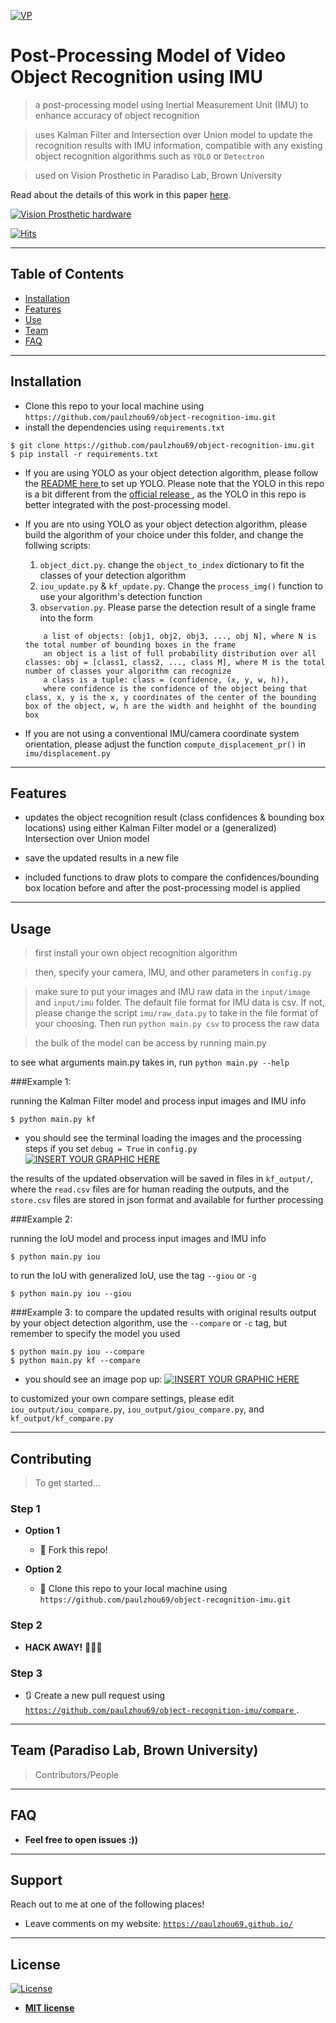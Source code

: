 
<a href="https://paulzhou69.github.io/"><img src="https://i.pinimg.com/236x/fb/e4/ae/fbe4ae602785635af1b72789ab2d5c34--owl-anime.jpg" title="VP" alt="VP"></a>

# Post-Processing Model of Video Object Recognition using IMU

> a post-processing model using Inertial Measurement Unit (IMU) to enhance accuracy of object recognition 

> uses Kalman Filter and Intersection over Union model to update the recognition results with IMU information, compatible with any existing object recognition algorithms such as `YOLO` or `Detectron` 

> used on Vision Prosthetic in Paradiso Lab, Brown University

Read about the details of this work in this paper [here](https://github.com/paulzhou69/object-recognition-imu/blob/master/assets/imu-paper.pdf). 


[![Vision Prosthetic hardware](https://github.com/paulzhou69/object-recognition-imu/blob/master/assets/hardware.jpg)]()

<!-- [![HitCount](http://hits.dwyl.com/paulzhou69/object-recognition-imu.svg)](http://hits.dwyl.com/paulzhou69/object-recognition-imu) -->
[![Hits](https://hits.seeyoufarm.com/api/count/incr/badge.svg?url=https%3A%2F%2Fgithub.com%2Fpaulzhou69%2Fobject-recognition-imu)](https://hits.seeyoufarm.com)

---

## Table of Contents 

- [Installation](#installation)
- [Features](#features)
- [Use](#use)
- [Team](#team)
- [FAQ](#faq)


---


## Installation

- Clone this repo to your local machine using `https://github.com/paulzhou69/object-recognition-imu.git`
- install the dependencies using `requirements.txt`

```shell script
$ git clone https://github.com/paulzhou69/object-recognition-imu.git
$ pip install -r requirements.txt
```

- If you are using YOLO as your object detection algorithm, please follow the <a href="https://github.com/paulzhou69/object-recognition-imu/blob/master/darknet/README.md"> README here </a> to set up YOLO. 
Please note that the YOLO in this repo is a bit different from the <a href="https://github.com/AlexeyAB/darknet.git"> official release </a>, 
as the YOLO in this repo is better integrated with the post-processing model. 

- If you are nto using YOLO as your object detection algorithm, please build the algorithm of your choice under this folder, and change the follwing scripts: 
    1. `object_dict.py`. change the `object_to_index` dictionary to fit the classes of your detection algorithm
    2. `iou_update.py` & `kf_update.py`. Change the `process_img()` function to use your algorithm's detection function 
    3. `observation.py`. Please parse the detection result of a single frame into the form 
    ```
        a list of objects: [obj1, obj2, obj3, ..., obj N], where N is the total number of bounding boxes in the frame
        an object is a list of full probability distribution over all classes: obj = [class1, class2, ..., class M], where M is the total number of classes your algorithm can recognize
        a class is a tuple: class = (confidence, (x, y, w, h)), 
        where confidence is the confidence of the object being that class, x, y is the x, y coordinates of the center of the bounding box of the object, w, h are the width and heighht of the bounding box 
    ``` 

- If you are not using a conventional IMU/camera coordinate system orientation, please adjust the function `compute_displacement_pr()` in `imu/displacement.py` 


---

## Features

- updates the object recognition result (class confidences & bounding box locations) using 
either Kalman Filter model or a (generalized) Intersection over Union model

- save the updated results in a new file

- included functions to draw plots to compare the confidences/bounding box location before 
and after the post-processing model is applied 


---
## Usage 

> first install your own object recognition algorithm 

> then, specify your camera, IMU, and other parameters in `config.py`

> make sure to put your images and IMU raw data in the `input/image` and `input/imu` folder. The default file format for IMU data is csv. If not, please change the script `imu/raw_data.py` to take in the file format of your choosing. Then run `python main.py csv` to process the raw data

> the bulk of the model can be access by running main.py 

to see what arguments main.py takes in, run `python main.py --help`


###Example 1: 

running the Kalman Filter model and process input images and IMU info
```shell script
$ python main.py kf
```
- you should see the terminal loading the images and the processing steps if you set `debug = True` in `config.py`
[![INSERT YOUR GRAPHIC HERE](https://github.com/paulzhou69/object-recognition-imu/blob/master/assets/debug.png)]()

the results of the updated observation will be saved in files in `kf_output/`, where the `read.csv`
files are for human reading the outputs, and the `store.csv` files are stored in json format
and available for further processing



###Example 2:

running the IoU model and process input images and IMU info
```shell script
$ python main.py iou
```
to run the IoU with generalized IoU, use the tag `--giou` or `-g`
```shell script
$ python main.py iou --giou
```



###Example 3:
to compare the updated results with original results output by your object detection 
algorithm, use the `--compare` or `-c` tag, but remember to specify the model you used
```shell script
$ python main.py iou --compare
$ python main.py kf --compare
```
- you should see an image pop up:
[![INSERT YOUR GRAPHIC HERE](https://github.com/paulzhou69/object-recognition-imu/blob/master/assets/compare.png)]()

to customized your own compare settings, please edit `iou_output/iou_compare.py`, `iou_output/giou_compare.py`, and 
`kf_output/kf_compare.py`


---

## Contributing

> To get started...

### Step 1

- **Option 1**
    - 🍴 Fork this repo!

- **Option 2**
    - 👯 Clone this repo to your local machine using `https://github.com/paulzhou69/object-recognition-imu.git`

### Step 2

- **HACK AWAY!** 🔨🔨🔨

### Step 3

- 🔃 Create a new pull request using <a href="https://github.com/paulzhou69/object-recognition-imu/compare" target="_blank">`https://github.com/paulzhou69/object-recognition-imu/compare` </a>.

---

## Team (Paradiso Lab, Brown University)

> Contributors/People 


---

## FAQ

- **Feel free to open issues :))**

---

## Support

Reach out to me at one of the following places!

- Leave comments on my website: <a href="https://paulzhou69.github.io/" target="_blank">`https://paulzhou69.github.io/` </a>



---

## License

[![License](http://img.shields.io/:license-mit-blue.svg?style=flat-square)](http://badges.mit-license.org)

- **[MIT license](http://opensource.org/licenses/mit-license.php)**
